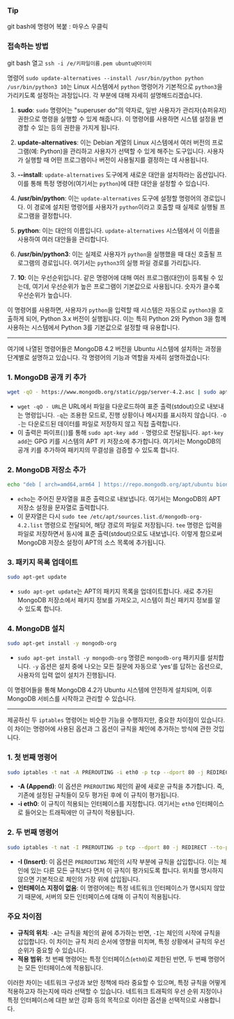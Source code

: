 
### Tip

git bash에 명령어 복붙 : 마우스 우클릭


### 접속하는 방법

git bash 열고 `ssh -i /e/키파일이름.pem ubuntu@아이피`


명령어 `sudo update-alternatives --install /usr/bin/python python /usr/bin/python3 10`는 Linux 시스템에서 `python` 명령어가 기본적으로 `python3`을 가리키도록 설정하는 과정입니다. 각 부분에 대해 자세히 설명해드리겠습니다.

1. **sudo**: `sudo` 명령어는 "superuser do"의 약자로, 일반 사용자가 관리자(슈퍼유저) 권한으로 명령을 실행할 수 있게 해줍니다. 이 명령어를 사용하면 시스템 설정을 변경할 수 있는 등의 권한을 가지게 됩니다.

2. **update-alternatives**: 이는 Debian 계열의 Linux 시스템에서 여러 버전의 프로그램(예: Python)을 관리하고 사용자가 선택할 수 있게 해주는 도구입니다. 사용자가 실행할 때 어떤 프로그램이나 버전이 사용될지를 결정하는 데 사용됩니다.

3. **--install**: `update-alternatives` 도구에게 새로운 대안을 설치하라는 옵션입니다. 이를 통해 특정 명령어(여기서는 `python`)에 대한 대안을 설정할 수 있습니다.

4. **/usr/bin/python**: 이는 `update-alternatives` 도구에 설정할 명령어의 경로입니다. 이 경로에 설치된 명령어를 사용자가 `python`이라고 호출할 때 실제로 실행될 프로그램을 결정합니다.

5. **python**: 이는 대안의 이름입니다. `update-alternatives` 시스템에서 이 이름을 사용하여 여러 대안들을 관리합니다.

6. **/usr/bin/python3**: 이는 실제로 사용자가 `python`을 실행했을 때 대신 호출될 프로그램의 경로입니다. 여기서는 `python3`의 실행 파일 경로를 가리킵니다.

7. **10**: 이는 우선순위입니다. 같은 명령어에 대해 여러 프로그램(대안)이 등록될 수 있는데, 여기서 우선순위가 높은 프로그램이 기본값으로 사용됩니다. 숫자가 클수록 우선순위가 높습니다.

이 명령어를 사용하면, 사용자가 `python`을 입력할 때 시스템은 자동으로 `python3`을 호출하게 되어, Python 3.x 버전이 실행됩니다. 이는 특히 Python 2와 Python 3을 함께 사용하는 시스템에서 Python 3를 기본값으로 설정할 때 유용합니다.


<hr>


여기에 나열된 명령어들은 MongoDB 4.2 버전을 Ubuntu 시스템에 설치하는 과정을 단계별로 설명하고 있습니다. 각 명령어의 기능과 역할을 자세히 설명하겠습니다:

### 1. MongoDB 공개 키 추가
```bash
wget -qO - https://www.mongodb.org/static/pgp/server-4.2.asc | sudo apt-key add -
```
- `wget -qO - URL`은 URL에서 파일을 다운로드하여 표준 출력(stdout)으로 내보내는 명령입니다. `-q`는 조용한 모드로, 진행 상황이나 메시지를 표시하지 않습니다. `-O -`는 다운로드된 데이터를 파일로 저장하지 않고 직접 출력합니다.
- 이 출력은 파이프(`|`)를 통해 `sudo apt-key add -` 명령으로 전달됩니다. `apt-key add`는 GPG 키를 시스템의 APT 키 저장소에 추가합니다. 여기서는 MongoDB의 공개 키를 추가하여 패키지의 무결성을 검증할 수 있도록 합니다.

### 2. MongoDB 저장소 추가
```bash
echo "deb [ arch=amd64,arm64 ] https://repo.mongodb.org/apt/ubuntu bionic/mongodb-org/4.2 multiverse" | sudo tee /etc/apt/sources.list.d/mongodb-org-4.2.list
```
- `echo`는 주어진 문자열을 표준 출력으로 내보냅니다. 여기서는 MongoDB의 APT 저장소 설정을 문자열로 출력합니다.
- 이 문자열은 다시 `sudo tee /etc/apt/sources.list.d/mongodb-org-4.2.list` 명령으로 전달되어, 해당 경로의 파일로 저장됩니다. `tee` 명령은 입력을 파일로 저장하면서 동시에 표준 출력(stdout)으로도 내보냅니다. 이렇게 함으로써 MongoDB 저장소 설정이 APT의 소스 목록에 추가됩니다.

### 3. 패키지 목록 업데이트
```bash
sudo apt-get update
```
- `sudo apt-get update`는 APT의 패키지 목록을 업데이트합니다. 새로 추가된 MongoDB 저장소에서 패키지 정보를 가져오고, 시스템이 최신 패키지 정보를 알 수 있도록 합니다.

### 4. MongoDB 설치
```bash
sudo apt-get install -y mongodb-org
```
- `sudo apt-get install -y mongodb-org` 명령은 `mongodb-org` 패키지를 설치합니다. `-y` 옵션은 설치 중에 나오는 모든 질문에 자동으로 'yes'를 답하는 옵션으로, 사용자의 입력 없이 설치가 진행됩니다.

이 명령어들을 통해 MongoDB 4.2가 Ubuntu 시스템에 안전하게 설치되며, 이후 MongoDB 서비스를 시작하고 관리할 수 있습니다.


<hr>


제공하신 두 `iptables` 명령어는 비슷한 기능을 수행하지만, 중요한 차이점이 있습니다. 이 차이는 명령어에 사용된 옵션과 그 옵션이 규칙을 체인에 추가하는 방식에 관한 것입니다. 

### 1. 첫 번째 명령어
```bash
sudo iptables -t nat -A PREROUTING -i eth0 -p tcp --dport 80 -j REDIRECT --to-port 5000
```
- **-A (Append)**: 이 옵션은 `PREROUTING` 체인의 끝에 새로운 규칙을 추가합니다. 즉, 기존에 설정된 규칙들이 모두 평가된 후에 이 규칙이 평가됩니다. 
- **-i eth0**: 이 규칙이 적용되는 인터페이스를 지정합니다. 여기서는 `eth0` 인터페이스로 들어오는 트래픽에만 이 규칙이 적용됩니다.

### 2. 두 번째 명령어
```bash
sudo iptables -t nat -I PREROUTING -p tcp --dport 80 -j REDIRECT --to-ports 5000
```
- **-I (Insert)**: 이 옵션은 `PREROUTING` 체인의 시작 부분에 규칙을 삽입합니다. 이는 체인에 있는 다른 모든 규칙보다 먼저 이 규칙이 평가되도록 합니다. 위치를 명시하지 않으면 기본적으로 체인의 가장 위에 삽입됩니다.
- **인터페이스 지정이 없음**: 이 명령어에는 특정 네트워크 인터페이스가 명시되지 않았기 때문에, 서버의 모든 인터페이스에 대해 이 규칙이 적용됩니다.

### 주요 차이점
- **규칙의 위치**: `-A`는 규칙을 체인의 끝에 추가하는 반면, `-I`는 체인의 시작에 규칙을 삽입합니다. 이 차이는 규칙 처리 순서에 영향을 미치며, 특정 상황에서 규칙의 우선순위가 중요할 수 있습니다.
- **적용 범위**: 첫 번째 명령어는 특정 인터페이스(`eth0`)로 제한된 반면, 두 번째 명령어는 모든 인터페이스에 적용됩니다. 

이러한 차이는 네트워크 구성과 보안 정책에 따라 중요할 수 있으며, 특정 규칙을 어떻게 적용하고자 하는지에 따라 선택할 수 있습니다. 네트워크 트래픽의 우선 순위 지정이나 특정 인터페이스에 대한 보안 강화 등의 목적으로 이러한 옵션을 선택적으로 사용합니다.